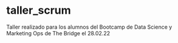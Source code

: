 # taller_scrum
Taller realizado para los alumnos del Bootcamp de Data Science y Marketing Ops de The Bridge el 28.02.22
